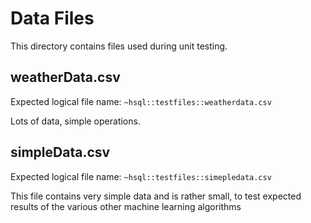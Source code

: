 # Data Files

This directory contains files used during unit testing.

## weatherData.csv

Expected logical file name: `~hsql::testfiles::weatherdata.csv`

Lots of data, simple operations.

## simpleData.csv

Expected logical file name: `~hsql::testfiles::simepledata.csv`

This file contains very simple data and is rather small, to test expected results of the various other machine learning algorithms